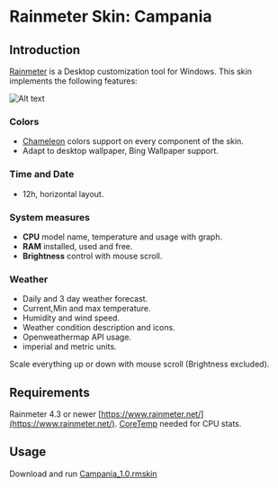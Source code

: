 # Rainmeter Skin: Campania

## Introduction
[Rainmeter](https://github.com/rainmeter/rainmeter) is a Desktop customization tool for Windows.
This skin implements the following features:

![Alt text](/doc/example4.gif?raw=true "Example Image")

### Colors
- [Chameleon](https://github.com/socks-the-fox/Chameleon) colors support on every component of the skin.
- Adapt to desktop wallpaper, Bing Wallpaper support.

### Time and Date
- 12h, horizontal layout.

### System measures
- **CPU** model name, temperature and usage with graph.
- **RAM** installed, used and free.
- **Brightness** control with mouse scroll.

### Weather
- Daily and 3 day weather forecast.
- Current,Min and max temperature.
- Humidity and wind speed.
- Weather condition description and icons.
- Openweathermap API usage.
- imperial and metric units.

Scale everything up or down with mouse scroll (Brightness excluded).

## Requirements
Rainmeter 4.3 or newer [https://www.rainmeter.net/](https://www.rainmeter.net/).
[CoreTemp](https://www.alcpu.com/CoreTemp/) needed for CPU stats.

## Usage
Download and run [Campania_1.0.rmskin](https://github.com/CampaniaGuy/Campania-Rainmeter-Skin/blob/main/skin/Campania_1.0.rmskin)